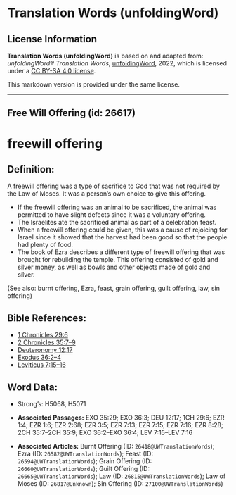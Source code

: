 # Translation Words (unfoldingWord)

## License Information

**Translation Words (unfoldingWord)** is based on and adapted from: _unfoldingWord® Translation Words_, [unfoldingWord](https://unfoldingword.org/utw), 2022, which is licensed under a [CC BY-SA 4.0 license](https://creativecommons.org/licenses/by-sa/4.0/legalcode.en).

This markdown version is provided under the same license.



--------------------------------

## Free Will Offering (id: 26617)

freewill offering
=================

Definition:
-----------

A freewill offering was a type of sacrifice to God that was not required by the Law of Moses. It was a person’s own choice to give this offering.

* If the freewill offering was an animal to be sacrificed, the animal was permitted to have slight defects since it was a voluntary offering.
* The Israelites ate the sacrificed animal as part of a celebration feast.
* When a freewill offering could be given, this was a cause of rejoicing for Israel since it showed that the harvest had been good so that the people had plenty of food.
* The book of Ezra describes a different type of freewill offering that was brought for rebuilding the temple. This offering consisted of gold and silver money, as well as bowls and other objects made of gold and silver.

(See also: burnt offering, Ezra, feast, grain offering, guilt offering, law, sin offering)

Bible References:
-----------------

* [1 Chronicles 29:6](https://ref.ly/1Chr29:6)
* [2 Chronicles 35:7–9](https://ref.ly/2Chr35:7-2Chr35:9)
* [Deuteronomy 12:17](https://ref.ly/Deut12:17)
* [Exodus 36:2–4](https://ref.ly/Exod36:2-Exod36:4)
* [Leviticus 7:15–16](https://ref.ly/Lev7:15-Lev7:16)

Word Data:
----------

* Strong’s: H5068, H5071

* **Associated Passages:** EXO 35:29; EXO 36:3; DEU 12:17; 1CH 29:6; EZR 1:4; EZR 1:6; EZR 2:68; EZR 3:5; EZR 7:13; EZR 7:15; EZR 7:16; EZR 8:28; 2CH 35:7–2CH 35:9; EXO 36:2–EXO 36:4; LEV 7:15–LEV 7:16
* **Associated Articles:** Burnt Offering (ID: `26418@UWTranslationWords`); Ezra (ID: `26582@UWTranslationWords`); Feast (ID: `26594@UWTranslationWords`); Grain Offering (ID: `26660@UWTranslationWords`); Guilt Offering (ID: `26665@UWTranslationWords`); Law (ID: `26815@UWTranslationWords`); Law of Moses (ID: `26817@Unknown`); Sin Offering (ID: `27100@UWTranslationWords`)

